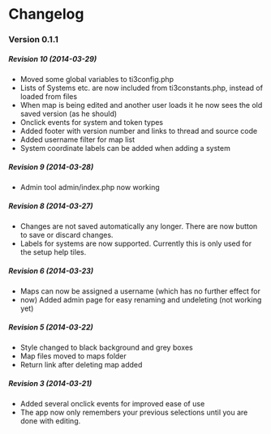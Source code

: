 # Changelog

### Version 0.1.1
##### Revision 10 (2014-03-29)

* Moved some global variables to ti3config.php
* Lists of Systems etc. are now included from ti3constants.php, instead of loaded from files
* When map is being edited and another user loads it he now sees the old saved version (as he should)
* Onclick events for system and token types
* Added footer with version number and links to thread and source code
* Added username filter for map list
* System coordinate labels can be added when adding a system 

##### Revision 9 (2014-03-28)

* Admin tool admin/index.php now working

##### Revision 8 (2014-03-27)

* Changes are not saved automatically any longer. There are now button to save or discard changes.
* Labels for systems are now supported. Currently this is only used for the setup help tiles. 

##### Revision 6 (2014-03-23)

* Maps can now be assigned a username (which has no further effect for
* now) Added admin page for easy renaming and undeleting (not working yet)


##### Revision 5 (2014-03-22)

* Style changed to black background and grey boxes
* Map files moved to maps folder 
* Return link after deleting map added

##### Revision 3 (2014-03-21)

* Added several onclick events for improved ease of use 
* The app now only remembers your previous selections until you are done with editing.